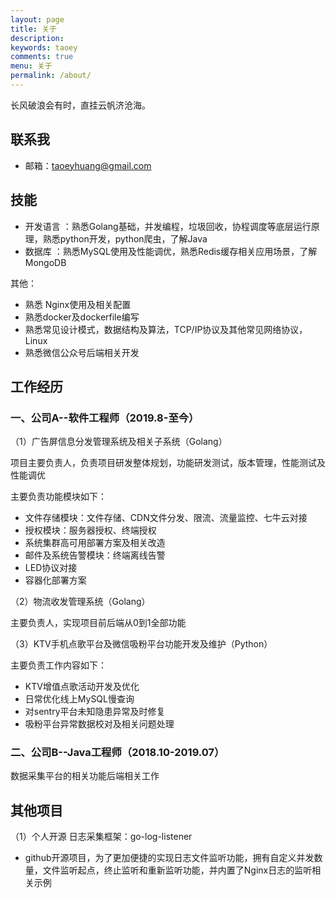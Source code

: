 ```yaml
---
layout: page
title: 关于
description: 
keywords: taoey
comments: true
menu: 关于
permalink: /about/
---
```


长风破浪会有时，直挂云帆济沧海。

## 联系我
- 邮箱：taoeyhuang@gmail.com

## 技能

<!-- {% for category in site.data.skills %}
### {{ category.name }}
<div class="btn-inline">
{% for keyword in category.keywords %}
<button class="btn btn-outline" type="button">{{ keyword }}</button>
{% endfor %}
</div>
{% endfor %} -->

- 开发语言 ：熟悉Golang基础，并发编程，垃圾回收，协程调度等底层运行原理，熟悉python开发，python爬虫，了解Java
- 数据库    ：熟悉MySQL使用及性能调优，熟悉Redis缓存相关应用场景，了解MongoDB

其他：
- 熟悉 Nginx使用及相关配置
- 熟悉docker及dockerfile编写
- 熟悉常见设计模式，数据结构及算法，TCP/IP协议及其他常见网络协议，Linux
- 熟悉微信公众号后端相关开发


## 工作经历

### 一、公司A--软件工程师（2019.8-至今）

（1）广告屏信息分发管理系统及相关子系统（Golang）

项目主要负责人，负责项目研发整体规划，功能研发测试，版本管理，性能测试及性能调优

主要负责功能模块如下：
- 文件存储模块：文件存储、CDN文件分发、限流、流量监控、七牛云对接
- 授权模块：服务器授权、终端授权
- 系统集群高可用部署方案及相关改造
- 邮件及系统告警模块：终端离线告警
- LED协议对接
- 容器化部署方案

（2）物流收发管理系统（Golang）

主要负责人，实现项目前后端从0到1全部功能

（3）KTV手机点歌平台及微信吸粉平台功能开发及维护（Python）

主要负责工作内容如下：
- KTV增值点歌活动开发及优化
- 日常优化线上MySQL慢查询
- 对sentry平台未知隐患异常及时修复
- 吸粉平台异常数据校对及相关问题处理


### 二、公司B--Java工程师（2018.10-2019.07）
数据采集平台的相关功能后端相关工作


## 其他项目

（1）个人开源  日志采集框架：go-log-listener
- github开源项目，为了更加便捷的实现日志文件监听功能，拥有自定义并发数量，文件监听起点，终止监听和重新监听功能，并内置了Nginx日志的监听相关示例

